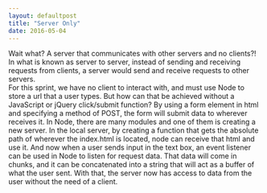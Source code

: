 ```yaml
---
layout: defaultpost
title: "Server Only"
date: 2016-05-04
---
```


Wait what? A server that communicates with other servers and no clients?! In what is known as server to server, instead of sending and receiving requests from clients, a server would send and receive requests to other servers.<br />
For this sprint, we have no client to interact with, and must use Node to store a url that a user types. But how can that be achieved without a JavaScript or jQuery click/submit function? By using a form element in html and specifying a method of POST, the form will submit data to wherever receives it. In Node, there are many modules and one of them is creating a new server. In the local server, by creating a function that gets the absolute path of wherever the index.html is located, node can receive that html and use it. And now when a user sends input in the text box, an event listener can be used in Node to listen for request data. That data will come in chunks, and it can be concatenated into a string that will act as a buffer of what the user sent. With that, the server now has access to data from the user without the need of a client.